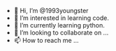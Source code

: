 - 👋 Hi, I’m @1993youngster
- 👀 I’m interested in learning code.
- 🌱 I’m currently learning python.
- 💞️ I’m looking to collaborate on ...
- 📫 How to reach me ...

<!---
1993youngster/1993youngster is a ✨ special ✨ repository because its `README.md` (this file) appears on your GitHub profile.
You can click the Preview link to take a look at your changes.
--->
